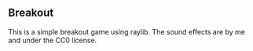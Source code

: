 ## Breakout

This is a simple breakout game using raylib. The sound effects are by me and under the CC0 license.